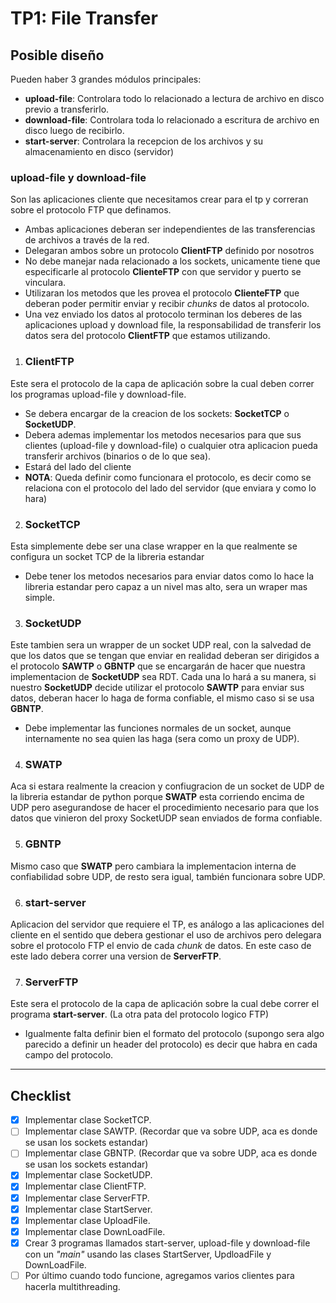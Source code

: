 # TP1: File Transfer #

## Posible diseño ##

Pueden haber 3 grandes módulos principales:
- **upload-file**: Controlara todo lo relacionado a lectura de archivo en disco previo a transferirlo.
- **download-file**: Controlara toda lo relacionado a escritura de archivo en disco luego de recibirlo.
- **start-server**: Controlara la recepcion de los archivos y su almacenamiento en disco (servidor)

### upload-file y download-file ###
Son las aplicaciones cliente que necesitamos crear para el tp y correran sobre el protocolo FTP que definamos.

- Ambas aplicaciones deberan ser independientes de las transferencias de archivos a través de la red.
- Delegaran ambos sobre un protocolo **ClientFTP** definido por nosotros
- No debe manejar nada relacionado a los sockets, unicamente tiene que especificarle al protocolo **ClienteFTP** con que servidor y puerto se vinculara.
- Utilizaran los metodos que les provea el protocolo **ClienteFTP** que deberan poder permitir enviar y recibir *chunks* de datos al protocolo.
- Una vez enviado los datos al protocolo terminan los deberes de las aplicaciones upload y download file, la responsabilidad de transferir los datos sera del protocolo **ClientFTP** que estamos utilizando.

1. ### ClientFTP ####
Este sera el protocolo de la capa de aplicación sobre la cual deben correr los programas upload-file y download-file.

- Se debera encargar de la creacion de los sockets: **SocketTCP** o **SocketUDP**.
- Debera ademas implementar los metodos necesarios para que sus clientes (upload-file y download-file) o cualquier otra aplicacion pueda transferir archivos (binarios o de lo que sea).
- Estará del lado del cliente
- **NOTA**: Queda definir como funcionara el protocolo, es decir como se relaciona con el protocolo del lado del servidor (que enviara y como lo hara)

2. ### SocketTCP ###
Esta simplemente debe ser una clase wrapper en la que realmente se configura un socket TCP de la libreria estandar

- Debe tener los metodos necesarios para enviar datos como lo hace la libreria estandar pero capaz a un nivel mas alto, sera un wraper mas simple.

3. ### SocketUDP ###
Este tambien sera un wrapper de un socket UDP real, con la salvedad de que los datos que se tengan que enviar en realidad deberan ser dirigidos a el protocolo **SAWTP** o **GBNTP** que se encargarán de hacer que nuestra implementacion de **SocketUDP** sea RDT. Cada una lo hará a su manera, si nuestro **SocketUDP** decide utilizar el protocolo **SAWTP** para enviar sus datos, deberan hacer lo haga de forma confiable, el mismo caso si se usa **GBNTP**.
- Debe implementar las funciones normales de un socket, aunque internamente no sea quien las haga (sera como un proxy de UDP).

4. ### SWATP ###
Aca si estara realmente la creacion y confiugracion de un socket de UDP de la libreria estandar de python porque **SWATP** esta corriendo encima de UDP pero asegurandose de hacer el procedimiento necesario para que los datos que vinieron del proxy SocketUDP sean enviados de forma confiable.

5. ### GBNTP ###
Mismo caso que **SWATP** pero cambiara la implementacion interna de confiabilidad sobre UDP, de resto sera igual, también funcionara sobre UDP.

6. ### start-server ###
Aplicacion del servidor que requiere el TP, es análogo a las aplicaciones del cliente en el sentido que debera gestionar el uso de archivos pero delegara sobre el protocolo FTP el envio de cada *chunk* de datos. En este caso de este lado debera correr una version de **ServerFTP**.

7. ### ServerFTP ####
Este sera el protocolo de la capa de aplicación sobre la cual debe correr el programa **start-server**. (La otra pata del protocolo logico FTP)

- Igualmente falta definir bien el formato del protocolo (supongo sera algo parecido a definir un header del protocolo) es decir que habra en cada campo del protocolo.
  
---
## Checklist ##
- [x] Implementar clase SocketTCP.
- [ ] Implementar clase SAWTP. (Recordar que va sobre UDP, aca es donde se usan los sockets estandar)
- [ ] Implementar clase GBNTP. (Recordar que va sobre UDP, aca es donde se usan los sockets estandar)
- [x] Implementar clase SocketUDP.
- [x] Implementar clase ClientFTP.
- [x] Implementar clase ServerFTP.
- [x] Implementar clase StartServer.
- [x] Implementar clase UploadFile.
- [x] Implementar clase DownLoadFile.
- [x] Crear 3 programas llamados start-server, upload-file y download-file con un *"main"* usando las clases StartServer, UpdloadFile y DownLoadFile.
- [ ] Por último cuando todo funcione, agregamos varios clientes para hacerla multithreading.
